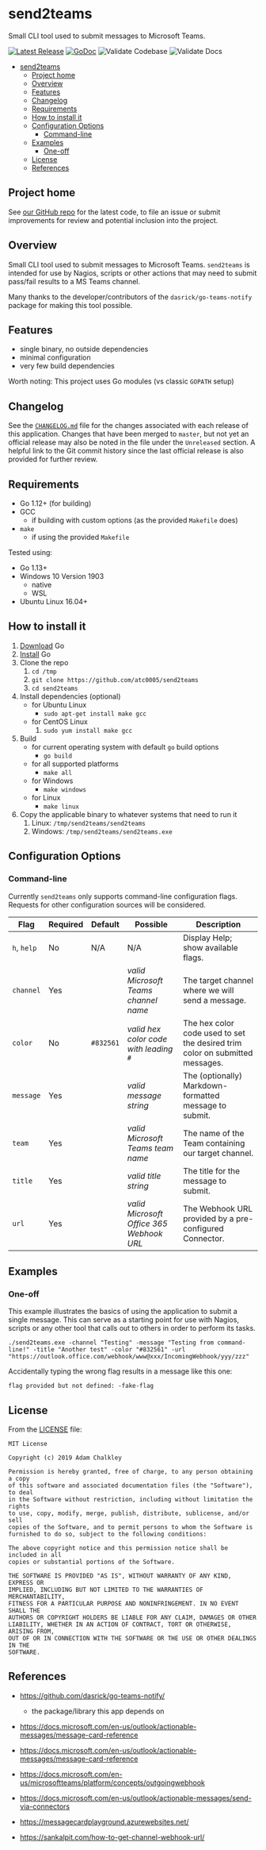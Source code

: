 # send2teams

Small CLI tool used to submit messages to Microsoft Teams.

[![Latest Release](https://img.shields.io/github/release/atc0005/send2teams.svg?style=flat-square)](https://github.com/atc0005/send2teams/releases/latest)
[![GoDoc](https://godoc.org/github.com/atc0005/send2teams?status.svg)](https://godoc.org/github.com/atc0005/send2teams)
![Validate Codebase](https://github.com/atc0005/send2teams/workflows/Validate%20Codebase/badge.svg)
![Validate Docs](https://github.com/atc0005/send2teams/workflows/Validate%20Docs/badge.svg)

- [send2teams](#send2teams)
  - [Project home](#project-home)
  - [Overview](#overview)
  - [Features](#features)
  - [Changelog](#changelog)
  - [Requirements](#requirements)
  - [How to install it](#how-to-install-it)
  - [Configuration Options](#configuration-options)
    - [Command-line](#command-line)
  - [Examples](#examples)
    - [One-off](#one-off)
  - [License](#license)
  - [References](#references)

## Project home

See [our GitHub repo](https://github.com/atc0005/send2teams) for the latest
code, to file an issue or submit improvements for review and potential
inclusion into the project.

## Overview

Small CLI tool used to submit messages to Microsoft Teams. `send2teams` is
intended for use by Nagios, scripts or other actions that may need to submit
pass/fail results to a MS Teams channel.

Many thanks to the developer/contributors of the `dasrick/go-teams-notify`
package for making this tool possible.

## Features

- single binary, no outside dependencies
- minimal configuration
- very few build dependencies

Worth noting: This project uses Go modules (vs classic `GOPATH` setup)

## Changelog

See the [`CHANGELOG.md`](CHANGELOG.md) file for the changes associated with
each release of this application. Changes that have been merged to `master`,
but not yet an official release may also be noted in the file under the
`Unreleased` section. A helpful link to the Git commit history since the last
official release is also provided for further review.

## Requirements

- Go 1.12+ (for building)
- GCC
  - if building with custom options (as the provided `Makefile` does)
- `make`
  - if using the provided `Makefile`

Tested using:

- Go 1.13+
- Windows 10 Version 1903
  - native
  - WSL
- Ubuntu Linux 16.04+

## How to install it

1. [Download](https://golang.org/dl/) Go
1. [Install](https://golang.org/doc/install) Go
1. Clone the repo
   1. `cd /tmp`
   1. `git clone https://github.com/atc0005/send2teams`
   1. `cd send2teams`
1. Install dependencies (optional)
   - for Ubuntu Linux
     - `sudo apt-get install make gcc`
   - for CentOS Linux
     1. `sudo yum install make gcc`
1. Build
   - for current operating system with default `go` build options
     - `go build`
   - for all supported platforms
      - `make all`
   - for Windows
      - `make windows`
   - for Linux
     - `make linux`
1. Copy the applicable binary to whatever systems that need to run it
   1. Linux: `/tmp/send2teams/send2teams`
   1. Windows: `/tmp/send2teams/send2teams.exe`

## Configuration Options

### Command-line

Currently `send2teams` only supports command-line configuration flags.
Requests for other configuration sources will be considered.

| Flag        | Required | Default   | Possible                                 | Description                                                                  |
| ----------- | -------- | --------- | ---------------------------------------- | ---------------------------------------------------------------------------- |
| `h`, `help` | No       | N/A       | N/A                                      | Display Help; show available flags.                                          |
| `channel`   | Yes      |           | *valid Microsoft Teams channel name*     | The target channel where we will send a message.                             |
| `color`     | No       | `#832561` | *valid hex color code with leading `#`*  | The hex color code used to set the desired trim color on submitted messages. |
| `message`   | Yes      |           | *valid message string*                   | The (optionally) Markdown-formatted message to submit.                       |
| `team`      | Yes      |           | *valid Microsoft Teams team name*        | The name of the Team containing our target channel.                          |
| `title`     | Yes      |           | *valid title string*                     | The title for the message to submit.                                         |
| `url`       | Yes      |           | *valid Microsoft Office 365 Webhook URL* | The Webhook URL provided by a pre-configured Connector.                      |

## Examples

### One-off

This example illustrates the basics of using the application to submit a
single message. This can serve as a starting point for use with Nagios,
scripts or any other tool that calls out to others in order to perform its
tasks.

```ShellSession
./send2teams.exe -channel "Testing" -message "Testing from command-line!" -title "Another test" -color "#832561" -url "https://outlook.office.com/webhook/www@xxx/IncomingWebhook/yyy/zzz"
```

Accidentally typing the wrong flag results in a message like this one:

```
flag provided but not defined: -fake-flag
```

## License

From the [LICENSE](LICENSE) file:

```license
MIT License

Copyright (c) 2019 Adam Chalkley

Permission is hereby granted, free of charge, to any person obtaining a copy
of this software and associated documentation files (the "Software"), to deal
in the Software without restriction, including without limitation the rights
to use, copy, modify, merge, publish, distribute, sublicense, and/or sell
copies of the Software, and to permit persons to whom the Software is
furnished to do so, subject to the following conditions:

The above copyright notice and this permission notice shall be included in all
copies or substantial portions of the Software.

THE SOFTWARE IS PROVIDED "AS IS", WITHOUT WARRANTY OF ANY KIND, EXPRESS OR
IMPLIED, INCLUDING BUT NOT LIMITED TO THE WARRANTIES OF MERCHANTABILITY,
FITNESS FOR A PARTICULAR PURPOSE AND NONINFRINGEMENT. IN NO EVENT SHALL THE
AUTHORS OR COPYRIGHT HOLDERS BE LIABLE FOR ANY CLAIM, DAMAGES OR OTHER
LIABILITY, WHETHER IN AN ACTION OF CONTRACT, TORT OR OTHERWISE, ARISING FROM,
OUT OF OR IN CONNECTION WITH THE SOFTWARE OR THE USE OR OTHER DEALINGS IN THE
SOFTWARE.

```

## References

- <https://github.com/dasrick/go-teams-notify/>
  - the package/library this app depends on

- <https://docs.microsoft.com/en-us/outlook/actionable-messages/message-card-reference>
- <https://docs.microsoft.com/en-us/outlook/actionable-messages/message-card-reference>
- <https://docs.microsoft.com/en-us/microsoftteams/platform/concepts/outgoingwebhook>
- <https://docs.microsoft.com/en-us/outlook/actionable-messages/send-via-connectors>
- <https://messagecardplayground.azurewebsites.net/>

- <https://sankalpit.com/how-to-get-channel-webhook-url/>
